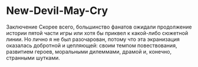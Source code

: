 # New-Devil-May-Cry
Заключение
Скорее всего, большинство фанатов ожидали продолжение истории пятой части игры или хотя бы приквел к какой-либо сюжетной линии. Но лично я не был разочарован, потому что эта экранизация оказалась добротной и цепляющей: своим темпом повествования, развитием героев, моральными дилеммами, драмой и, конечно, странными шутками.
